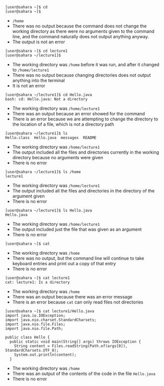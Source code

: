 ```
[user@sahara ~]$ cd
[user@sahara ~]$
```
* ```/home```
* There was no output because the command does not change the working directory as there were no arguments given to the command line, and the command naturally does not output anything anyway.
* The output is not an error
```
[user@sahara ~]$ cd lecture1
[user@sahara ~/lecture1]$
```
* The working directory was ```/home``` before it was run, and after it changed to ```/home/lecture1```
* There was no output because changing directories does not output anything into the terminal
* It is not an error
```
[user@sahara ~/lecture1]$ cd Hello.java
bash: cd: Hello.java: Not a directory
```
* The working directory was ```/home/lecture1```
* There was an output because an error showed for the command
* There is an error because we are attempting to change the directory to the location of a file, which is not a directory path
```
[user@sahara ~/lecture1]$ ls
Hello.class  Hello.java  messages  README
```
* The working directory was ```/home/lecture1```
* The output included all the files and directories currently in the working directory because no arguments were given
* There is no error
```
[user@sahara ~/lecture1]$ ls /home
lecture1
```
* The working directory was ```/home/lecture1```
* The output included all the files and directories in the directory of the argument given
* There is no error
```
[user@sahara ~/lecture1]$ ls Hello.java
Hello.java
```
* The working directory was ```/home/lecture1```
* The output included just the file that was given as an argument
* There is no error
```
[user@sahara ~]$ cat

```
* The working directory was ```/home```
* There was no output, but the command line will continue to take keyboard entries and print out a copy of that entry
* There is no error
```
[user@sahara ~]$ cat lecture1
cat: lecture1: Is a directory
```
* The working directory was ```/home```
* There was an output because there was an error message
* There is an error because ```cat``` can only read files not directories
```
[user@sahara ~]$ cat lecture1/Hello.java
import java.io.IOException;
import java.nio.charset.StandardCharsets;
import java.nio.file.Files;
import java.nio.file.Path;

public class Hello {
  public static void main(String[] args) throws IOException {
    String content = Files.readString(Path.of(args[0]), StandardCharsets.UTF_8);    
    System.out.println(content);
  }
```
* The working directory was ```/home```
* There was an output of the contents of the code in the file ```Hello.java```
* There is no error
